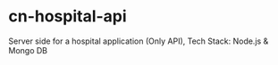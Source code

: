 # cn-hospital-api
Server side for a hospital application (Only API), Tech Stack: Node.js &amp; Mongo DB
